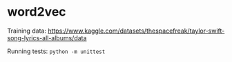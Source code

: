 # word2vec

Training data: https://www.kaggle.com/datasets/thespacefreak/taylor-swift-song-lyrics-all-albums/data

Running tests: `python -m unittest`